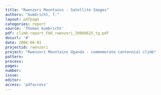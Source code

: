 ```yaml
---
title: "Rwenzori Mountains - Satellite Images"
authors: "Gumbricht, T."
layout: pdfpage
categories: report
source: 'Thomas Gumbricht'
pdf: climb-report_FAO_rwenzori_20060625_tg.pdf
doiurl: '#'
date: 2006-06-01
projectid: rwenzori
project: "Rwenzori Mountains Uganda - commemorate centennial climb"
pattern:
process:
pages:
number:
issue:
editor:
access: 'pdfaccess'
---
```

